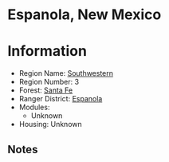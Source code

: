 
Espanola, New Mexico
====================
  
# Information  
* Region Name: [Southwestern]()  
* Region Number: 3  
* Forest: [Santa Fe](https://www.fs.usda.gov/santafe/)  
* Ranger District: [Espanola]()  
* Modules:  
  - Unknown  
* Housing: Unknown  
  
## Notes


